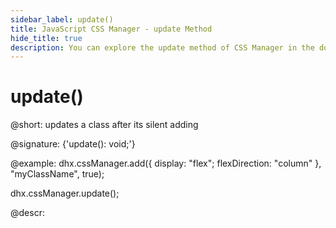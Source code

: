 ```yaml
---
sidebar_label: update()
title: JavaScript CSS Manager - update Method 
hide_title: true
description: You can explore the update method of CSS Manager in the documentation of the DHTMLX JavaScript UI library. Browse developer guides and API reference, try out code examples and live demos, and download a free 30-day evaluation version of DHTMLX Suite 7.
---
```


# update()

@short: updates a class after its silent adding

@signature: {'update(): void;'}

@example:
dhx.cssManager.add({
    display: "flex";
    flexDirection: "column"
}, "myClassName", true);

dhx.cssManager.update();

@descr:

[comment]: # (@relatedapi: css_manager/api/add.md)
